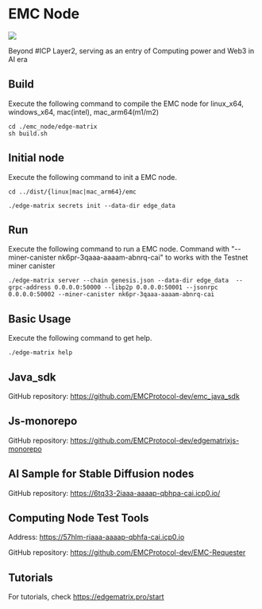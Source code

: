 # EMC Node

![](https://www.edgematrix.pro/requester/static/images/4c67f2b1e2.png)

Beyond #ICP Layer2, serving as an entry of Computing power and Web3 in AI era

## Build
Execute the following command to compile the EMC node for linux_x64, windows_x64, mac(intel), mac_arm64(m1/m2)

```shell
cd ./emc_node/edge-matrix
sh build.sh
```

## Initial node
Execute the following command to init a EMC node.

```shell
cd ../dist/{linux|mac|mac_arm64}/emc
```
```shell
./edge-matrix secrets init --data-dir edge_data 
```
## Run
Execute the following command to run a EMC node.
Command with "--miner-canister nk6pr-3qaaa-aaaam-abnrq-cai" to works with the Testnet miner canister
```shell
./edge-matrix server --chain genesis.json --data-dir edge_data  --grpc-address 0.0.0.0:50000 --libp2p 0.0.0.0:50001 --jsonrpc 0.0.0.0:50002 --miner-canister nk6pr-3qaaa-aaaam-abnrq-cai 
```

## Basic Usage
Execute the following command to get help.
```shell
./edge-matrix help
```

## Java_sdk
GitHub repository: https://github.com/EMCProtocol-dev/emc_java_sdk

## Js-monorepo
GitHub repository: https://github.com/EMCProtocol-dev/edgematrixjs-monorepo

##  AI Sample for Stable Diffusion nodes
GitHub repository: https://6tq33-2iaaa-aaaap-qbhpa-cai.icp0.io/

## Computing Node Test Tools
Address: https://57hlm-riaaa-aaaap-qbhfa-cai.icp0.io

GitHub repository: https://github.com/EMCProtocol-dev/EMC-Requester

## Tutorials
For tutorials, check https://edgematrix.pro/start
